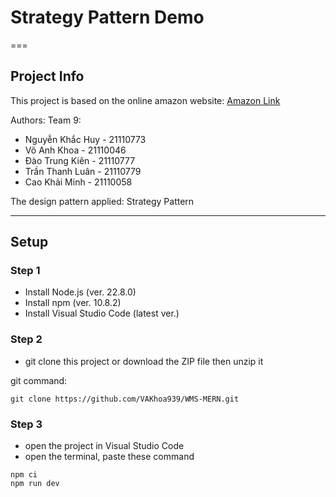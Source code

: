 # Strategy Pattern Demo

===

## Project Info

This project is based on the online amazon website:
[Amazon Link](https://www.amazon.com/)

Authors: Team 9:

- Nguyễn Khắc Huy - 21110773
- Võ Anh Khoa - 21110046
- Đào Trung Kiên - 21110777
- Trần Thanh Luân - 21110779
- Cao Khải Minh - 21110058

The design pattern applied: Strategy Pattern

---

## Setup

### Step 1

- Install Node.js (ver. 22.8.0)
- Install npm (ver. 10.8.2)
- Install Visual Studio Code (latest ver.)

### Step 2

- git clone this project or download the ZIP file then unzip it

git command:

```git
git clone https://github.com/VAKhoa939/WMS-MERN.git
```

### Step 3

- open the project in Visual Studio Code
- open the terminal, paste these command

```npm
npm ci
npm run dev
```
